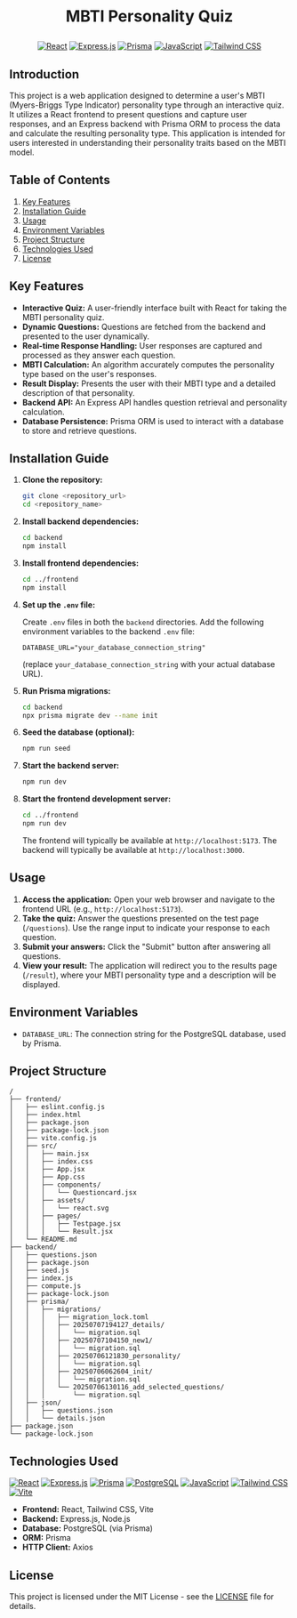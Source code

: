 # <p align="center">MBTI Personality Quiz</p>

<p align="center">
  <a href="#"><img src="https://img.shields.io/badge/React-20232A?style=for-the-badge&logo=react&logoColor=61DAFB" alt="React"></a>
  <a href="#"><img src="https://img.shields.io/badge/Express.js-000000?style=for-the-badge&logo=express&logoColor=white" alt="Express.js"></a>
  <a href="#"><img src="https://img.shields.io/badge/Prisma-3982CE?style=for-the-badge&logo=Prisma&logoColor=white" alt="Prisma"></a>
  <a href="#"><img src="https://img.shields.io/badge/JavaScript-F7DF1E?style=for-the-badge&logo=javascript&logoColor=black" alt="JavaScript"></a>
  <a href="#"><img src="https://img.shields.io/badge/Tailwind_CSS-38B2AC?style=for-the-badge&logo=tailwind-css&logoColor=white" alt="Tailwind CSS"></a>
</p>

## Introduction

This project is a web application designed to determine a user's MBTI (Myers-Briggs Type Indicator) personality type through an interactive quiz. It utilizes a React frontend to present questions and capture user responses, and an Express backend with Prisma ORM to process the data and calculate the resulting personality type. This application is intended for users interested in understanding their personality traits based on the MBTI model.

## Table of Contents

1.  [Key Features](#key-features)
2.  [Installation Guide](#installation-guide)
3.  [Usage](#usage)
4.  [Environment Variables](#environment-variables)
5.  [Project Structure](#project-structure)
6.  [Technologies Used](#technologies-used)
7.  [License](#license)

## Key Features

*   **Interactive Quiz:** A user-friendly interface built with React for taking the MBTI personality quiz.
*   **Dynamic Questions:** Questions are fetched from the backend and presented to the user dynamically.
*   **Real-time Response Handling:**  User responses are captured and processed as they answer each question.
*   **MBTI Calculation:** An algorithm accurately computes the personality type based on the user's responses.
*   **Result Display:** Presents the user with their MBTI type and a detailed description of that personality.
*   **Backend API:** An Express API handles question retrieval and personality calculation.
*   **Database Persistence:** Prisma ORM is used to interact with a database to store and retrieve questions.

## Installation Guide

1.  **Clone the repository:**

    ```bash
    git clone <repository_url>
    cd <repository_name>
    ```

2.  **Install backend dependencies:**

    ```bash
    cd backend
    npm install
    ```

3.  **Install frontend dependencies:**

    ```bash
    cd ../frontend
    npm install
    ```

4.  **Set up the `.env` file:**

    Create `.env` files in both the `backend` directories. Add the following environment variables to the backend `.env` file:

    ```
    DATABASE_URL="your_database_connection_string"
    ```
    (replace `your_database_connection_string` with your actual database URL).

5.  **Run Prisma migrations:**

    ```bash
    cd backend
    npx prisma migrate dev --name init
    ```

6.  **Seed the database (optional):**

    ```bash
    npm run seed
    ```

7.  **Start the backend server:**

    ```bash
    npm run dev
    ```

8.  **Start the frontend development server:**

    ```bash
    cd ../frontend
    npm run dev
    ```

    The frontend will typically be available at `http://localhost:5173`.  The backend will typically be available at `http://localhost:3000`.

## Usage

1.  **Access the application:** Open your web browser and navigate to the frontend URL (e.g., `http://localhost:5173`).
2.  **Take the quiz:** Answer the questions presented on the test page (`/questions`).  Use the range input to indicate your response to each question.
3.  **Submit your answers:**  Click the "Submit" button after answering all questions.
4.  **View your result:**  The application will redirect you to the results page (`/result`), where your MBTI personality type and a description will be displayed.

## Environment Variables

*   `DATABASE_URL`: The connection string for the PostgreSQL database, used by Prisma.

## Project Structure

```
/
├── frontend/
│   ├── eslint.config.js
│   ├── index.html
│   ├── package.json
│   ├── package-lock.json
│   ├── vite.config.js
│   ├── src/
│   │   ├── main.jsx
│   │   ├── index.css
│   │   ├── App.jsx
│   │   ├── App.css
│   │   ├── components/
│   │   │   └── Questioncard.jsx
│   │   ├── assets/
│   │   │   └── react.svg
│   │   ├── pages/
│   │   │   ├── Testpage.jsx
│   │   │   └── Result.jsx
│   └── README.md
├── backend/
│   ├── questions.json
│   ├── package.json
│   ├── seed.js
│   ├── index.js
│   ├── compute.js
│   ├── package-lock.json
│   ├── prisma/
│   │   ├── migrations/
│   │   │   ├── migration_lock.toml
│   │   │   ├── 20250707194127_details/
│   │   │   │   └── migration.sql
│   │   │   ├── 20250707104150_new1/
│   │   │   │   └── migration.sql
│   │   │   ├── 20250706121830_personality/
│   │   │   │   └── migration.sql
│   │   │   ├── 20250706062604_init/
│   │   │   │   └── migration.sql
│   │   │   └── 20250706130116_add_selected_questions/
│   │   │       └── migration.sql
│   ├── json/
│   │   ├── questions.json
│   │   └── details.json
├── package.json
└── package-lock.json
```

## Technologies Used

<p align="left">
  <a href="#"><img src="https://img.shields.io/badge/React-20232A?style=for-the-badge&logo=react&logoColor=61DAFB" alt="React"></a>
  <a href="#"><img src="https://img.shields.io/badge/Express.js-000000?style=for-the-badge&logo=express&logoColor=white" alt="Express.js"></a>
  <a href="#"><img src="https://img.shields.io/badge/Prisma-3982CE?style=for-the-badge&logo=Prisma&logoColor=white" alt="Prisma"></a>
    <a href="#"><img src="https://img.shields.io/badge/PostgreSQL-316192?style=for-the-badge&logo=postgresql&logoColor=white" alt="PostgreSQL"></a>
  <a href="#"><img src="https://img.shields.io/badge/JavaScript-F7DF1E?style=for-the-badge&logo=javascript&logoColor=black" alt="JavaScript"></a>
  <a href="#"><img src="https://img.shields.io/badge/Tailwind_CSS-38B2AC?style=for-the-badge&logo=tailwind-css&logoColor=white" alt="Tailwind CSS"></a>
  <a href="#"><img src="https://img.shields.io/badge/Vite-B73BFE?style=for-the-badge&logo=vite&logoColor=FFBA33" alt="Vite"></a>
</p>

*   **Frontend:** React, Tailwind CSS, Vite
*   **Backend:** Express.js, Node.js
*   **Database:** PostgreSQL (via Prisma)
*   **ORM:** Prisma
*   **HTTP Client:** Axios

## License

This project is licensed under the MIT License - see the [LICENSE](LICENSE) file for details.
